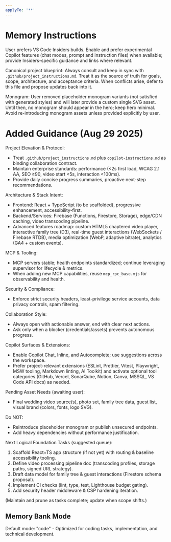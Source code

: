 ```yaml
---
applyTo: '**'
---
```


# Memory Instructions

User prefers VS Code Insiders builds. Enable and prefer experimental
Copilot features (chat modes, prompt and instruction files) when
available; provide Insiders-specific guidance and links where
relevant.

Canonical project blueprint: Always consult and keep in sync with
`.github/project_instructions.md`. Treat it as the source of truth for
goals, scope, architecture, and acceptance criteria. When conflicts
arise, defer to this file and propose updates back into it.

Monogram: User removed placeholder monogram variants (not satisfied
with generated styles) and will later provide a custom single SVG
asset. Until then, no monogram should appear in the hero; keep hero
minimal. Avoid re-introducing monogram assets unless provided
explicitly by user.

# Added Guidance (Aug 29 2025)

Project Elevation & Protocol:

- Treat `.github/project_instructions.md` plus `copilot-instructions.md` as binding collaboration contract.
- Maintain enterprise standards: performance (<2s first load, WCAG 2.1 AA, SEO ≥90, video start <5s, interaction <100ms).
- Provide daily concise progress summaries, proactive next-step recommendations.

Architecture & Stack Intent:

- Frontend: React + TypeScript (to be scaffolded), progressive enhancement, accessibility-first.
- Backend/Services: Firebase (Functions, Firestore, Storage), edge/CDN caching, video transcoding pipeline.
- Advanced features roadmap: custom HTML5 chaptered video player, interactive family tree (D3), real-time guest interactions (WebSockets / Firebase RTDB), media optimization (WebP, adaptive bitrate), analytics (GA4 + custom events).

MCP & Tooling:

- MCP servers stable; health endpoints standardized; continue leveraging supervisor for lifecycle & metrics.
- When adding new MCP capabilities, reuse `mcp_rpc_base.mjs` for observability and health.

Security & Compliance:

- Enforce strict security headers, least-privilege service accounts, data privacy controls, spam filtering.

Collaboration Style:

- Always open with actionable answer, end with clear next actions.
- Ask only when a blocker (credentials/assets) prevents autonomous progress.

Copilot Surfaces & Extensions:

- Enable Copilot Chat, Inline, and Autocomplete; use suggestions across the workspace.
- Prefer project-relevant extensions (ESLint, Prettier, Vitest, Playwright, MSW tooling, Markdown linting, AI Toolkit) and activate optional tool categories (GitHub, Vercel, SonarQube, Notion, Canva, MSSQL, VS Code API docs) as needed.

Pending Asset Needs (awaiting user):

- Final wedding video source(s), photo set, family tree data, guest list, visual brand (colors, fonts, logo SVG).

Do NOT:

- Reintroduce placeholder monogram or publish unsecured endpoints.
- Add heavy dependencies without performance justification.

Next Logical Foundation Tasks (suggested queue):

1. Scaffold React+TS app structure (if not yet) with routing & baseline accessibility tooling.
2. Define video processing pipeline doc (transcoding profiles, storage paths, signed URL strategy).
3. Draft data model for family tree & guest interactions (Firestore schema proposal).
4. Implement CI checks (lint, type, test, Lighthouse budget gating).
5. Add security header middleware & CSP hardening iteration.

(Maintain and prune as tasks complete; update when scope shifts.)

## Memory Bank Mode

Default mode: "code" - Optimized for coding tasks, implementation, and technical development.
